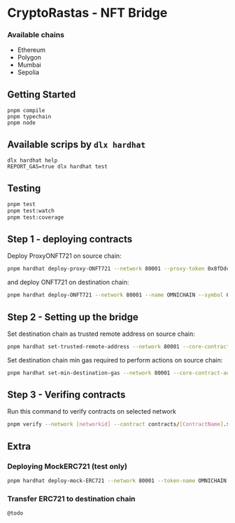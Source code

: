 # CryptoRastas - NFT Bridge

### Available chains

- Ethereum
- Polygon
- Mumbai
- Sepolia

## Getting Started

```shell
pnpm compile
pnpm typechain
pnpm node
```

## Available scrips by `dlx hardhat`

```shell
dlx hardhat help
REPORT_GAS=true dlx hardhat test
```

## Testing

```bash
pnpm test
pnpm test:watch
pnpm test:coverage
```

## Step 1 - deploying contracts

Deploy ProxyONFT721 on source chain:

```bash
pnpm hardhat deploy-proxy-ONFT721 --network 80001 --proxy-token 0x8fDdcAE908f834FF2Cb23d5211A42149907Cfd87
```

and deploy ONFT721 on destination chain:

```bash
pnpm hardhat deploy-ONFT721 --network 80001 --name OMNICHAIN --symbol OMNI
```

## Step 2 - Setting up the bridge

Set destination chain as trusted remote address on source chain:

```bash
pnpm hardhat set-trusted-remote-address --network 80001 --core-contract-address 0x28F15dF999bA0B9Cc4B363a43e70f107Ac12fef8 --destination-chain-id 11155111 --destination-core-contract-address 0x2C1e21882E18f86e1512F126d07B21FA9d6B117E
```

Set destination chain min gas required to perform actions on source chain:

```bash
pnpm hardhat set-min-destination-gas --network 80001 --core-contract-address 0x28F15dF999bA0B9Cc4B363a43e70f107Ac12fef8 --destination-chain-id 11155111
```

## Step 3 - Verifing contracts

Run this command to verify contracts on selected network

```bash
pnpm verify --network [networkid] --contract contracts/[ContractName].sol:[Contract] [contractAddress] [arguments]
```

## Extra

### Deploying MockERC721 (test only)

```bash
pnpm hardhat deploy-mock-ERC721 --network 80001 --token-name OMNICHAIN --token-symbol OMNI
```

### Transfer ERC721 to destination chain

```bash
@todo
```

